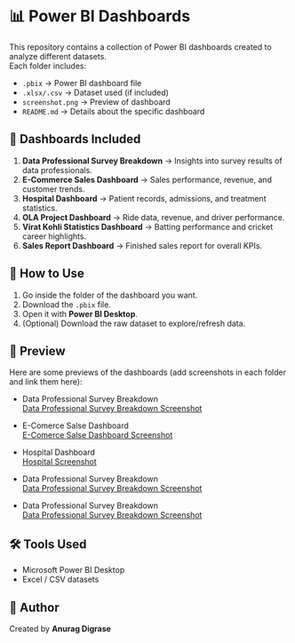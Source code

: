 # 📊 Power BI Dashboards

This repository contains a collection of Power BI dashboards created to analyze different datasets.  
Each folder includes:
- `.pbix` → Power BI dashboard file  
- `.xlsx/.csv` → Dataset used (if included)  
- `screenshot.png` → Preview of dashboard  
- `README.md` → Details about the specific dashboard  


## 📂 Dashboards Included
1. **Data Professional Survey Breakdown** → Insights into survey results of data professionals.  
2. **E-Commerce Sales Dashboard** → Sales performance, revenue, and customer trends.  
3. **Hospital Dashboard** → Patient records, admissions, and treatment statistics.  
4. **OLA Project Dashboard** → Ride data, revenue, and driver performance.  
5. **Virat Kohli Statistics Dashboard** → Batting performance and cricket career highlights.  
6. **Sales Report Dashboard** → Finished sales report for overall KPIs. 


## 🚀 How to Use
1. Go inside the folder of the dashboard you want.  
2. Download the `.pbix` file.  
3. Open it with **Power BI Desktop**.  
4. (Optional) Download the raw dataset to explore/refresh data.


## 👀 Preview
Here are some previews of the dashboards (add screenshots in each folder and link them here):

- Data Professional Survey Breakdown  
  [Data Professional Survey Breakdown Screenshot](https://github.com/anurag0606/Power-BI-Data-Analysis-Dashboard/blob/main/Data%20Professional%20Survey%20Breakdown/Data%20Professional%20Survey%20Breakdown.png)

 - E-Comerce Salse Dashboard  
   [E-Comerce Salse Dashboard Screenshot](https://github.com/anurag0606/Power-BI-Data-Analysis-Dashboard/blob/main/E-Comerce%20Salse%20Dashboard/E-Comerce%20Salse%20Dashboard.png)

- Hospital Dashboard  
  [Hospital Screenshot](https://github.com/anurag0606/Power-BI-Data-Analysis-Dashboard/blob/main/Hospital%20Dashboard/Hospital%20Dashboard.png)

- Data Professional Survey Breakdown  
  [Data Professional Survey Breakdown Screenshot](https://github.com/anurag0606/Power-BI-Data-Analysis-Dashboard/blob/main/Data%20Professional%20Survey%20Breakdown/Data%20Professional%20Survey%20Breakdown.png)

- Data Professional Survey Breakdown  
  [Data Professional Survey Breakdown Screenshot](https://github.com/anurag0606/Power-BI-Data-Analysis-Dashboard/blob/main/Data%20Professional%20Survey%20Breakdown/Data%20Professional%20Survey%20Breakdown.png)


## 🛠️ Tools Used
- Microsoft Power BI Desktop  
- Excel / CSV datasets  


## 📢 Author
Created by **Anurag Digrase**  
